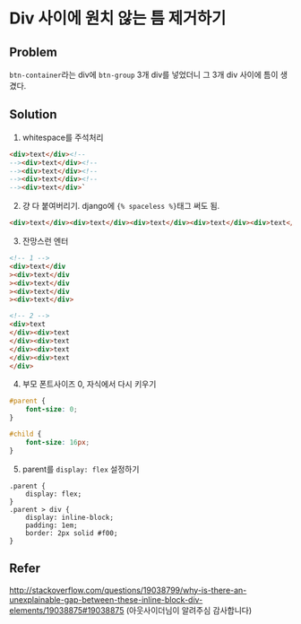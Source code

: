 # Div 사이에 원치 않는 틈 제거하기

## Problem
`btn-container`라는 div에 `btn-group` 3개 div를 넣었더니 그 3개 div 사이에 틈이 생겼다.

## Solution
1. whitespace를 주석처리
```html
<div>text</div><!--
--><div>text</div><!--
--><div>text</div><!--
--><div>text</div><!--
--><div>text</div>`
```

2. 걍 다 붙여버리기.
django에 `{% spaceless %}`태그 써도 됨.
```html
<div>text</div><div>text</div><div>text</div><div>text</div><div>text</div>
```

3. 잔망스런 엔터
```html
<!-- 1 -->
<div>text</div
><div>text</div
><div>text</div
><div>text</div
><div>text</div>

<!-- 2 -->
<div>text
</div><div>text
</div><div>text
</div><div>text
</div><div>text
</div>
```

4. 부모 폰트사이즈 0, 자식에서 다시 키우기
```css
#parent {
    font-size: 0;
}

#child {
    font-size: 16px;
}
```

5. parent를 `display: flex` 설정하기
```
.parent {
    display: flex;
}
.parent > div {
    display: inline-block;
    padding: 1em;
    border: 2px solid #f00;
}
```

## Refer
http://stackoverflow.com/questions/19038799/why-is-there-an-unexplainable-gap-between-these-inline-block-div-elements/19038875#19038875
(아웃사이더님이 알려주심 감사합니다)
